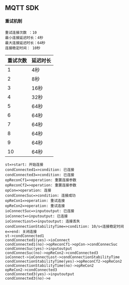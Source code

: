 ##  MQTT  SDK

#### 重试机制

```
重试连接次数 ：10
最小连接延迟时长：4秒
最大连接延迟时长：64秒
连接稳定时间： 10秒
```

| 重试次数 | 延迟时长 |
| -------- | -------- |
| 1        | 4秒      |
| 2        | 8秒      |
| 3        | 16秒     |
| 4        | 32秒     |
| 5        | 64秒     |
| 6        | 64秒     |
| 7        | 64秒     |
| 8        | 64秒     |
| 9        | 64秒     |
| 10       | 64秒     |

```flow
st=>start: 开始连接
condConnected1=>condition: 已连接
condConnected3=>condition: 已连接
opReconCf1=>operation: 重置连接参数
opReconCf2=>operation: 重置连接参数
opCon=>operation: 连接
condConnecSuc=>condition: 连接成功
opReCon1=>operation: 重试连接
opReCon2=>operation: 重试连接
ioConnectSuc=>inputoutput: 已连接
ioConnect=>inputoutput: 已连接
ioConnectLost=>inputoutput: 连接丢失
condConnectionStabilityTime=>condition: 10/s<连接稳定时间
e=>end: 关闭连接
st->condConnected1
condConnected1(yes)->ioConnect
condConnected1(no)->opReconCf1->opCon->condConnecSuc
condConnecSuc(yes)->inputoutput
condConnecSuc(no)->opReCon2->condConnected3
ioConnect->ioConnectLost->condConnectionStabilityTime
condConnectionStabilityTime(yes)->opReconCf2->opReCon2
condConnectionStabilityTime(no)->opReCon2
opReCon2->condConnected3
condConnected3(yes)->inputoutput
condConnected3(no)->e

```
